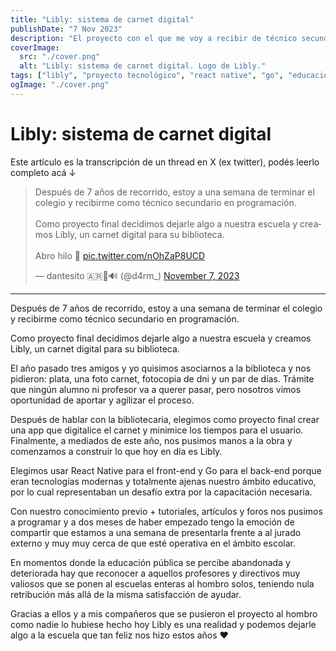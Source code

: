 ```yaml
---
title: "Libly: sistema de carnet digital"
publishDate: "7 Nov 2023"
description: "El proyecto con el que me voy a recibir de técnico secundario en programación"
coverImage:
  src: "./cover.png"
  alt: "Libly: sistema de carnet digital. Logo de Libly."
tags: ["libly", "proyecto tecnológico", "react native", "go", "educación"]
ogImage: "./cover.png"
---
```


# Libly: sistema de carnet digital

Este artículo es la transcripción de un thread en X (ex twitter), podés leerlo completo acá ↓

<blockquote class="twitter-tweet"><p lang="es" dir="ltr">Después de 7 años de recorrido, estoy a una semana de terminar el colegio y recibirme como técnico secundario en programación.<br><br>Como proyecto final decidimos dejarle algo a nuestra escuela y creamos Libly, un carnet digital para su biblioteca.<br><br>Abro hilo 🧵 <a href="https://t.co/nOhZaP8UCD">pic.twitter.com/nOhZaP8UCD</a></p>&mdash; dantesito 🇦🇷🦇🔊 (@d4rm_) <a href="https://twitter.com/d4rm_/status/1722034025190023404?ref_src=twsrc%5Etfw">November 7, 2023</a></blockquote> <script async src="https://platform.twitter.com/widgets.js" charset="utf-8"></script>

---

Después de 7 años de recorrido, estoy a una semana de terminar el colegio y recibirme como técnico secundario en programación.

Como proyecto final decidimos dejarle algo a nuestra escuela y creamos Libly, un carnet digital para su biblioteca.

El año pasado tres amigos y yo quisimos asociarnos a la biblioteca y nos pidieron: plata, una foto carnet, fotocopia de dni y un par de días. Trámite que ningún alumno ni profesor va a querer pasar, pero nosotros vimos oportunidad de aportar y agilizar el proceso.

Después de hablar con la bibliotecaria, elegimos como proyecto final crear una app que digitalice el carnet y minimice los tiempos para el usuario. Finalmente, a mediados de este año, nos pusimos manos a la obra y comenzamos a construir lo que hoy en día es Libly.

Elegimos usar React Native para el front-end y Go para el back-end porque eran tecnologías modernas y totalmente ajenas nuestro ámbito educativo, por lo cual representaban un desafío extra por la capacitación necesaria.

Con nuestro conocimiento previo + tutoriales, artículos y foros nos pusimos a programar y a dos meses de haber empezado tengo la emoción de compartir que estamos a una semana de presentarla frente a al jurado externo y muy muy cerca de que esté operativa en el ámbito escolar.

En momentos donde la educación pública se percibe abandonada y deteriorada hay que reconocer a aquellos profesores y directivos muy valiosos que se ponen al escuelas enteras al hombro solos, teniendo nula retribución más allá de la misma satisfacción de ayudar.

Gracias a ellos y a mis compañeros que se pusieron el proyecto al hombro como nadie lo hubiese hecho hoy Libly es una realidad y podemos dejarle algo a la escuela que tan feliz nos hizo estos años ❤️
